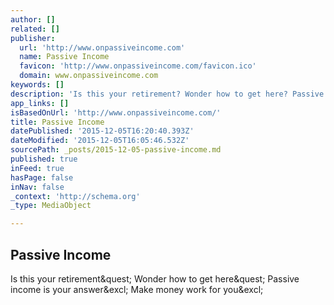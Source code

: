 ```yaml
---
author: []
related: []
publisher:
  url: 'http://www.onpassiveincome.com'
  name: Passive Income
  favicon: 'http://www.onpassiveincome.com/favicon.ico'
  domain: www.onpassiveincome.com
keywords: []
description: 'Is this your retirement? Wonder how to get here? Passive income is your answer! Make money work for you!'
app_links: []
isBasedOnUrl: 'http://www.onpassiveincome.com/'
title: Passive Income
datePublished: '2015-12-05T16:20:40.393Z'
dateModified: '2015-12-05T16:05:46.532Z'
sourcePath: _posts/2015-12-05-passive-income.md
published: true
inFeed: true
hasPage: false
inNav: false
_context: 'http://schema.org'
_type: MediaObject

---
```

<article style=""><h1>Passive Income</h1><p>Is this your retirement&amp;quest; Wonder how to get here&amp;quest; Passive income is your answer&amp;excl; Make money work for you&amp;excl;</p></article>